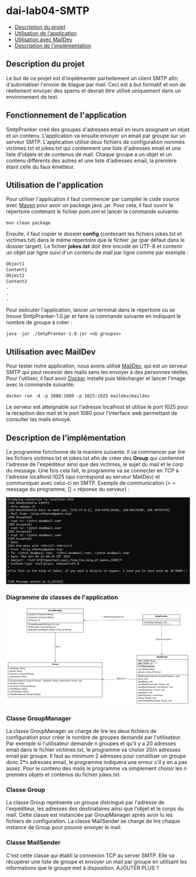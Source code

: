 # dai-lab04-SMTP
- [Description du projet](#description-du-projet)
- [Utilisation de l'application](#utilisation-de-lapplication)
- [Utilisation avec MailDev](#utilisation-avec-maildev)
- [Description de l'implémentation](#description-de-limplémentation)

## Description du projet
Le but de ce projet est d'implémenter partiellement un client SMTP afin d'automatiser l'envoie de blague par mail. Ceci est à but formatif et non de réellement envoyer des spams et devrait être utilisé uniquement dans un environement de test.

## Fonctionnement de l'application
SmtpPranker créé des groupes d'adresses email en leurs assignant un objet et un contenu. L'application va ensuite envoyer un email par groupe sur un serveur SMTP.
L'application utilise deux fichiers de configuration nommés victimes.txt et jokes.txt qui contiennent une liste d'adresses email et une liste d'objets et de contenus de mail.
Chaque groupe a un objet et un contenu différents des autres et une liste d'adresses email, la première étant celle du faux émetteur.

## Utilisation de l'application
Pour utiliser l'application il faut commencer par compiler le code source avec [Maven](https://maven.apache.org) pour avoir un package java .jar. Pour cela, il faut ouvrir le répertoire contenant le fichier *pom.xml* et lancer la commande suivante:
```
mvn clean package
```

Ensuite, il faut copier le dossier **config** (contenant les fichiers jokes.txt et victimes.txt) dans le même répertoire que le fichier .jar (par défaut dans le dossier target). Le fichier **jokes.txt** doit être encodé en UTF-8 et contenir un objet par ligne suivi d'un contenu de mail par ligne comme par exemple :
```
Object1
Content1
Object2
Content2
.
.
.
```
Pour exécuter l'application, lancer un terminal dans le répertoire où se trouve SmtpPranker-1.0.jar et faire la commande suivante en indiquant le nombre de groupe à créer :
```
java -jar ./SmtpPranker-1.0.jar <nb groupes>
```

## Utilisation avec MailDev
Pour tester notre application, nous avons utilisé [MailDev](https://maildev.github.io/maildev/), qui est un serveur SMTP qui peut recevoir des mails sans les envoyer à des personnes réelles. Pour l'utiliser, il faut avoir [Docker](https://www.docker.com/) installé puis télécharger et lancer l'image avec la commande suivante:
```
docker run -d -p 1080:1080 -p 1025:1025 maildev/maildev
```

Le serveur est atteignable sur l'adresse localhost et utilise le port 1025 pour la réception des mail et le port 1080 pour l'interface web permettant de consulter les mails envoyé.


## Description de l'implémentation
Le programme fonctionne de la manière suivante: Il va commencer par lire les fichiers victimes.txt et jokes.txt afin de créer des **Group** qui contiennet l'adresse de l'expéditeur ainsi que des victimes, le sujet du mail et le corp du message. Une fois cela fait, le programme va se connecter en TCP à l'adresse localhost:1025 (qui correspond au serveur MailDev) et communiquer avec celui-ci en SMTP.
Exemple de communication (> = message du programme, [] = réponse du serveur) :

![exemple communication](./images/exemple-communication.png)

### Diagramme de classes de l'application
![diagramme de classes](./images/uml.png)

### Classe GroupManager
La classe GroupManager se charge de lire les deux fichiers de configuration pour créer le nombre de groupes demandé par l'utilisateur. 
Par exemple si l'utilisateur demande n groupes et qu'il y a 20 adresses email dans le fichier victimes.txt, le programme va choisir 20/n adresses email par groupe. 
Il faut au minimum 2 adresses pour constituer un groupe donc 2*n adresses email, le programme indiquera une erreur s'il y en a pas assez. Pour le contenu des mails le programme va simplement choisir les n premiers objets et contenus du fichier jokes.txt.

### Classe Group
La classe Group représente un groupe distringué par l'adresse de l'expéditeur, les adresses des destinataires ainsi que l'objet et le corps du mail. 
Cette classe est instanciée par GroupManager après avoir lu les fichiers de configuration. La classe MailSender se charge de lire chaque instance de Group pour pouvoir envoyer le mail.

### Classe MailSender
C'est cette classe qui établi la connexion TCP au server SMTP. Elle va récupérer une liste de groupe et envoyer un mail par groupe en utilisant les informations que le groupe met à disposition. 
AJOUTER PLUS ?
